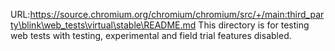URL:https://source.chromium.org/chromium/chromium/src/+/main:third_party\blink\web_tests\virtual\stable\README.md
This directory is for testing web tests with testing, experimental and field trial
features disabled.
